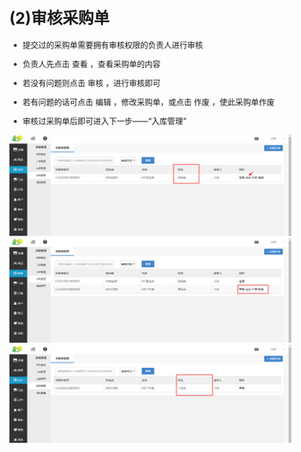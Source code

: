 # (2)审核采购单

*   提交过的采购单需要拥有审核权限的负责人进行审核

*   负责人先点击 查看 ，查看采购单的内容

*   若没有问题则点击 审核 ，进行审核即可

*   若有问题的话可点击 编辑 ，修改采购单，或点击 作废 ，使此采购单作废

*   审核过采购单后即可进入下一步——“入库管理”

![](images/caigou2.jpg)
![](images/caigou3.jpg)
![](images/caigou4.jpg)

